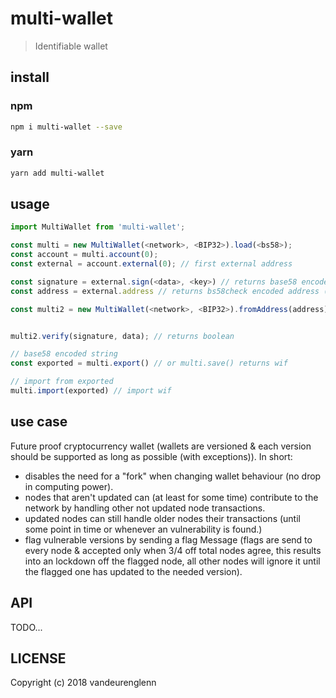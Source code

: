 # multi-wallet
> Identifiable wallet <version><codec><wallet>

## install
### npm
```sh
npm i multi-wallet --save
```
### yarn
```sh
yarn add multi-wallet
```

## usage
```js
import MultiWallet from 'multi-wallet';

const multi = new MultiWallet(<network>, <BIP32>).load(<bs58>);
const account = multi.account(0);
const external = account.external(0); // first external address

const signature = external.sign(<data>, <key>) // returns base58 encoded MultiSignature
const address = external.address // returns bs58check encoded address (without privateKey)

const multi2 = new MultiWallet(<network>, <BIP32>).fromAddress(address);


multi2.verify(signature, data); // returns boolean

// base58 encoded string
const exported = multi.export() // or multi.save() returns wif

// import from exported
multi.import(exported) // import wif

```
## use case
Future proof cryptocurrency wallet (wallets are versioned & each version should be supported as long as possible (with exceptions)).
In short:
- disables the need for a "fork" when changing wallet behaviour (no drop in computing power).
- nodes that aren't updated can (at least for some time) contribute to the network by handling other not updated node transactions.
- updated nodes can still handle older nodes their transactions (until some point in time or whenever an vulnerability is found.)
- flag vulnerable versions by sending a flag Message (flags are send to every node & accepted only when 3/4 off total nodes agree, this results into an lockdown off the flagged node, all other nodes will ignore it until the flagged one has updated to the needed version).


## API
TODO...

## LICENSE
Copyright (c) 2018 vandeurenglenn
